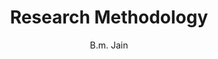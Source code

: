 ---
title: "Research Methodology"
author: ["B.m. Jain"]
year: 1945
language: ["Hindi"]
genre: ["Banasthali"]
description: "Research Methodology first issued in 1945 authored by B.m. Jain presents a significant contribution to Indian letters. Survey methodology is 'the study of survey methods'. As a field of applied statistics concentrating on human-research surveys, survey methodology studies the sampling of individua..."
collections: ["classical-literature"]
sources:
  - name: "Internet Archive"
    url: "https://archive.org/details/in.ernet.dli.2015.346366"
    type: "other"
references:
  - name: "Open Library: Research Methodology year"
    url: "https://openlibrary.org/search?q=Research+Methodology+year+1945+language+Hindi+Bm+Jain"
    type: "other"
featured: false
publishDate: 2025-10-30
tags: ['hindi']
---